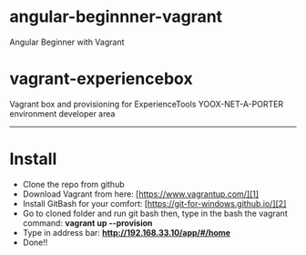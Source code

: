 # angular-beginnner-vagrant
Angular Beginner with Vagrant

# vagrant-experiencebox
Vagrant box and provisioning for ExperienceTools YOOX-NET-A-PORTER environment developer area


----------

# Install

 - Clone the repo from github
 - Download Vagrant from here: [https://www.vagrantup.com/][1]
 - Install GitBash for your comfort: [https://git-for-windows.github.io/][2]
 - Go to cloned folder and run git bash then, type in the bash the vagrant command: **vagrant up --provision**
 - Type in address bar: **http://192.168.33.10/app/#/home**
 - Done!!

  [1]: https://www.vagrantup.com/
  [2]: https://git-for-windows.github.io/
